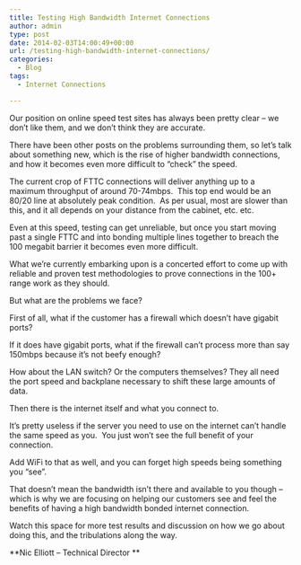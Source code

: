 ```yaml
---
title: Testing High Bandwidth Internet Connections
author: admin
type: post
date: 2014-02-03T14:00:49+00:00
url: /testing-high-bandwidth-internet-connections/
categories:
  - Blog
tags:
  - Internet Connections

---
```

Our position on online speed test sites has always been pretty clear – we don’t like them, and we don’t think they are accurate.

There have been other posts on the problems surrounding them, so let’s talk about something new, which is the rise of higher bandwidth connections, and how it becomes even more difficult to “check” the speed.

The current crop of FTTC connections will deliver anything up to a maximum throughput of around 70-74mbps.  This top end would be an 80/20 line at absolutely peak condition.  As per usual, most are slower than this, and it all depends on your distance from the cabinet, etc. etc.

Even at this speed, testing can get unreliable, but once you start moving past a single FTTC and into bonding multiple lines together to breach the 100 megabit barrier it becomes even more difficult.

What we’re currently embarking upon is a concerted effort to come up with reliable and proven test methodologies to prove connections in the 100+ range work as they should.

But what are the problems we face?

First of all, what if the customer has a firewall which doesn’t have gigabit ports?

If it does have gigabit ports, what if the firewall can’t process more than say 150mbps because it’s not beefy enough?

How about the LAN switch? Or the computers themselves? They all need the port speed and backplane necessary to shift these large amounts of data.

Then there is the internet itself and what you connect to.

It’s pretty useless if the server you need to use on the internet can’t handle the same speed as you.  You just won’t see the full benefit of your connection.

Add WiFi to that as well, and you can forget high speeds being something you “see”.

That doesn’t mean the bandwidth isn’t there and available to you though – which is why we are focusing on helping our customers see and feel the benefits of having a high bandwidth bonded internet connection.

Watch this space for more test results and discussion on how we go about doing this, and the tribulations along the way.

**Nic Elliott – Technical Director **